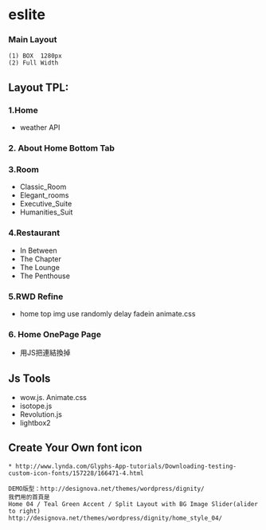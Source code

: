 # eslite

### Main  Layout

```
(1) BOX  1280px
(2) Full Width 

```



## Layout TPL:
### 1.Home
* weather API
### 2. About Home Bottom Tab
### 3.Room 
* Classic_Room 
* Elegant_rooms 
* Executive_Suite 
* Humanities_Suit

### 4.Restaurant
* In Between
* The Chapter
* The Lounge
* The Penthouse


### 5.RWD Refine
* home top img use randomly delay fadein animate.css


### 6. Home OnePage Page
* 用JS把連結換掉



## Js Tools
* wow.js. Animate.css
* isotope.js
* Revolution.js
* lightbox2

## Create Your Own font icon
```
* http://www.lynda.com/Glyphs-App-tutorials/Downloading-testing-custom-icon-fonts/157228/166471-4.html

DEMO版型：http://designova.net/themes/wordpress/dignity/
我們用的首頁是
Home 04 / Teal Green Accent / Split Layout with BG Image Slider(alider to right)
http://designova.net/themes/wordpress/dignity/home_style_04/
```

